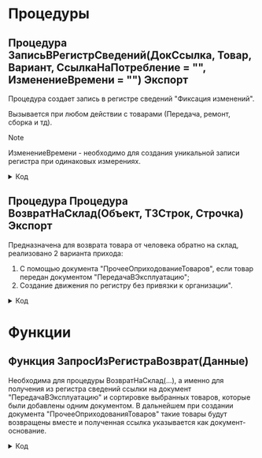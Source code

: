 # Процедуры

## Процедура ЗаписьВРегистрСведений(ДокСсылка, Товар, Вариант, СсылкаНаПотребление = "", ИзменениеВремени = "") Экспорт 
Процедура создает запись в регистре сведений "Фиксация изменений". 

Вызывается при любом действии с товарами (Передача, ремонт, сборка и тд).

> [!NOTE]
> ИзменениеВремени - необходимо для создания уникальной записи регистра при одинаковых измерениях.
 
<details>
<summary> Код </summary>
        
        НаборЗаписей = РегистрыСведений.ФиксацияИзменений.СоздатьНаборЗаписей();
        НаборЗаписей.Отбор.Регистратор.Установить(ДокСсылка); 
        НаборЗаписей.Прочитать();
        НоваяЗапись = НаборЗаписей.Добавить();
        Если ТипЗнч(ИзменениеВремени) = Тип("Число") Тогда
        	НоваяЗапись.Дата = ТекущаяДата() - ИзменениеВремени;
        Иначе	
        	НоваяЗапись.Дата = ТекущаяДата();
        КонецЕсли;
        НоваяЗапись.СерийныйНомер = Товар.СерийныйНомер;
        НоваяЗапись.Количество = Товар.Количество;
        НоваяЗапись.Номенклатура = Товар.Номенклатура;
        Если СсылкаНаПотребление = "" ИЛИ  ТипЗнч(ИзменениеВремени) = Тип("Число") Тогда 
        	НоваяЗапись.ДокументыРедактирования = Документы.ВнутреннееПотребление.ПустаяСсылка();
        Иначе
        	НоваяЗапись.ДокументыРедактирования = СсылкаНаПотребление;
        КонецЕсли;
        Если Вариант = "Передача" Тогда
        	НоваяЗапись.Статус = Перечисления.ВариантыСкладскогоУчета.ПередалиВЭксплуатацию;
        ИначеЕсли Вариант = "Списание" Тогда
        	НоваяЗапись.Статус = Перечисления.ВариантыСкладскогоУчета.СписалиНаРасходы;
        ИначеЕсли Вариант = "ОтработанРанее" Тогда
        	НоваяЗапись.Статус = Перечисления.ВариантыСкладскогоУчета.ОтработанРанее;
        ИначеЕсли Вариант = "Отменили" Тогда
        	НоваяЗапись.Статус = Перечисления.ВариантыСкладскогоУчета.Отменили;
        ИначеЕсли Вариант = "ВернулиИзЭксплуатации" Тогда
        	НоваяЗапись.Статус = Перечисления.ВариантыСкладскогоУчета.ВернулиИзЭксплуатации;
        ИначеЕсли Вариант = "ВернулиОтработанРанее" Тогда 
        	НоваяЗапись.Статус = Перечисления.ВариантыСкладскогоУчета.Вернули_ОтработанРанее;
        ИначеЕсли Вариант = "ИспользовалиДляСборки" Тогда
        	НоваяЗапись.Статус = Перечисления.ВариантыСкладскогоУчета.ИспользовалиДляСборки;
        ИначеЕсли Вариант = "СписалиНаРасходы_Ремонт" Тогда
        	НоваяЗапись.Статус = Перечисления.ВариантыСкладскогоУчета.СписалиНаРасходы_Ремонт;
        КонецЕсли;
        Если НЕ ТипЗнч(ДокСсылка) = Тип("ДокументСсылка.СборкаТоваров") Тогда		
        	НоваяЗапись.ФИО  = ДокСсылка.ФИО;    
        КонецЕсли;
        НоваяЗапись.ТекущийПользователь = Пользователи.ТекущийПользователь(); 
        НаборЗаписей.Записать();
</details>

## Процедура Процедура ВозвратНаСклад(Объект, ТЗСтрок, Строчка) Экспорт
Предназначена для возврата товара от человека обратно на склад, реализовано 2 варианта прихода: 
1. С помощью документа "ПрочееОприходованиеТоваров", если товар передан документом "ПередачаВЭксплуатацию";
2. Создание движения по регистру без привязки к организации".

<details>
<summary> Код </summary>
 
        Если Строчка.ВариантВнесения = Перечисления.ВариантыВнесения.Передача Тогда
      		НайденныеСтроки = ТЗСтрок.НайтиСтроки(Новый Структура("ВариантВнесения", Строчка.ВариантВнесения)); 
      		Док = Новый ТаблицаЗначений;
      		Для Каждого Позиция Из НайденныеСтроки Цикл
      			Если Док.Количество() = 0 Тогда
      				Док = ЗапросИзРегистраВозврат(Новый Структура("Номенклатура, СерийныйНомер", Позиция.Номенклатура, Позиция.СерийныйНомер)); 	
      			Иначе 
      				НоваяСтрока = Док.Добавить();
      				ЗаполнитьЗначенияСвойств(НоваяСтрока, ЗапросИзРегистраВозврат(Новый Структура("Номенклатура, СерийныйНомер", Позиция.Номенклатура, Позиция.СерийныйНомер))[0]); 
      			КонецЕсли;
      		КонецЦикла;
      		Док.Сортировать("ДокументыРедактирования");
      		Пока Док.Количество() > 0 Цикл
      			ПоискПоДок = Док.НайтиСтроки(Новый Структура("ДокументыРедактирования", Док[0].ДокументыРедактирования)); 
      			ВозвратИзЭксплуатации = Документы.ПрочееОприходованиеТоваров.СоздатьДокумент();
      			ВозвратИзЭксплуатации.Дата                  = ТекущаяДата();
      			ВозвратИзЭксплуатации.Организация           = Объект.Организация;
      			ВозвратИзЭксплуатации.Подразделение         = Справочники.СтруктураПредприятия.НайтиПоНаименованию("Отдел ИТС");
      			ВозвратИзЭксплуатации.ХозяйственнаяОперация = Перечисления.ХозяйственныеОперации.ВозвратИзЭксплуатации;
      			ВозвратИзЭксплуатации.Склад                 = Справочники.Склады.НайтиПоНаименованию("Отдел ИТС (администрирование)");
      			ВозвратИзЭксплуатации.Валюта                = Справочники.Валюты.НайтиПоНаименованию("руб.");
      			ВозвратИзЭксплуатации.ВариантПриемкиТоваров = Перечисления.ВариантыПриемкиТоваров.РазделенаТолькоПоНакладным;
      			//ВозвратИзЭксплуатации.ОИТС_СсылкаНаДокумент = Объект.Ссылка;
      			СсылкаНового = Документы.ПрочееОприходованиеТоваров.ПолучитьСсылку();
      			ВозвратИзЭксплуатации.УстановитьСсылкуНового(СсылкаНового);
      			Для Каждого НайденнаяСтрока Из ПоискПоДок Цикл
      				//ПередачаВЭксплуатацию = ЗапросИзРегистра(Новый Структура("Номенклатура, СерийныйНомер", НайденнаяСтрока.Номенклатура, НайденнаяСтрока.СерийныйНомер)).ДокументыРедактирования;
      				ВозвратИзЭксплуатации.ДокументОснование = НайденнаяСтрока.ДокументыРедактирования; 
      				Стр = ВозвратИзЭксплуатации.Товары.Добавить();
      				ЗаполнитьЗначенияСвойств(Стр, НайденнаяСтрока);  
      				Стр.КоличествоУпаковок    = НайденнаяСтрока.Количество; 
      				Стр.ФизическоеЛицо        = Объект.ФИО.ФизическоеЛицо;  
      				Стр.Цена                  = 100; 
      				Стр.Партия                = НайденнаяСтрока.ДокументыРедактирования.Товары[0].Партия;
      				Стр.СтатьяРасходовДоходов = ПланыВидовХарактеристик.СтатьиДоходов.НайтиПоНаименованию("Возврат из эксплуатации");
      				ОИТС_УчетТМЦ.ЗаписьВРегистрСведений(Объект.Ссылка, 
      				Новый Структура("Номенклатура, СерийныйНомер, Количество", НайденнаяСтрока.Номенклатура, 
      				НайденнаяСтрока.СерийныйНомер, НайденнаяСтрока.Количество), "ВернулиИзЭксплуатации", ВозвратИзЭксплуатации.ПолучитьСсылкуНового());
      				ТЗСтрок.Удалить(ТЗСтрок.Найти(НайденнаяСтрока.СерийныйНомер));
      				Док.Удалить(НайденнаяСтрока);
      			КонецЦикла;
      			Если ВозвратИзЭксплуатации.Товары.Количество() > 0 Тогда 
      				ВозвратИзЭксплуатации.Записать(РежимЗаписиДокумента.Проведение);
      			КонецЕсли;
      		КонецЦикла;
      	ИначеЕсли Строчка.ВариантВнесения = Перечисления.ВариантыВнесения.Списание ИЛИ Строчка.ВариантВнесения = Перечисления.ВариантыВнесения.ЗаписьВРегистре Тогда
      		Док = Документы.УчетОтработанныхРанееТМЦ.СоздатьДокумент();
      		СсылкаНового = Документы.УчетОтработанныхРанееТМЦ.ПолучитьСсылку();
      		Док.УстановитьСсылкуНового(СсылкаНового); 
      		СсылкаНовойРеализации = Док.ПолучитьСсылкуНового();	
      		НайденныеСтроки = ТЗСтрок.НайтиСтроки(Новый Структура("ВариантВнесения", Строчка.ВариантВнесения));
      		ИндексСтроки = 0;
      		Для Каждого ТекСтрока Из НайденныеСтроки Цикл
      			Набор = РегистрыНакопления.ТМЦНаСкладеОИТС.СоздатьНаборЗаписей();
      			Набор.Отбор.Регистратор.Установить(СсылкаНовойРеализации);
      			Набор.Прочитать();
      			ИндексСтроки = ИндексСтроки + 1;
      			Движение = Набор.Добавить();
      			Движение.ВидДвижения        = ВидДвиженияНакопления.Приход;
      			Движение.Период             = ТекущаяДата();
      			Движение.НаименованиеТовара = ТекСтрока.Номенклатура;
      			Движение.Количество         = ТекСтрока.Количество;
      			Движение.ЕдиницыИзмерения   = ТекСтрока.Номенклатура.ЕдиницаИзмерения;
      			Движение.СсылкаНаДокумент   = Объект.Ссылка;
      			Движение.СерийныйНомер      = ТекСтрока.СерийныйНомер;
      			Движение.ОтработанРанее     = Истина;
      			Набор.Записать();
      			ОИТС_УчетТМЦ.ЗаписьВРегистрСведений(Объект.Ссылка, 
      			Новый Структура("Номенклатура, СерийныйНомер, Количество", ТекСтрока.Номенклатура, 
      			ТекСтрока.СерийныйНомер, ТекСтрока.Количество), "ВернулиОтработанРанее", СсылкаНовойРеализации, ИндексСтроки);
      			ТЗСтрок.Удалить(ТекСтрока);
      		КонецЦикла;
      	КонецЕсли;
 </details>

# Функции

## Функция ЗапросИзРегистраВозврат(Данные)
Необходима для процедуры ВозвратНаСклад(...), а именно для получения из регистра сведений ссылки на документ "ПередачаВЭксплуатацию"
и сортировке выбранных товаров, которые были добавлены одним документом. В дальнейшем при создании документа "ПрочееОприходованияТоваров"
такие товары будут возвращены вместе и полученная ссылка указывается как документ-основание.

<details>
<summary> Код </summary>
 
        Запрос = Новый Запрос;
        Запрос.Текст = 
        "ВЫБРАТЬ ПЕРВЫЕ 1
        |	ФиксацияИзменений.ДокументыРедактирования КАК ДокументыРедактирования,
        |	ФиксацияИзменений.СерийныйНомер КАК СерийныйНомер,
        |	ФиксацияИзменений.Номенклатура КАК Номенклатура,
        |	ФиксацияИзменений.Количество КАК Количество
        |ИЗ
        |	РегистрСведений.ФиксацияИзменений КАК ФиксацияИзменений
        |ГДЕ
        |	ФиксацияИзменений.СерийныйНомер = &СерийныйНомер
        |	И ФиксацияИзменений.Номенклатура = &Номенклатура
        |	И ФиксацияИзменений.Статус = &Статус
        |
        |УПОРЯДОЧИТЬ ПО
        |	ФиксацияИзменений.Дата УБЫВ";
       	
        Запрос.УстановитьПараметр("Номенклатура", Данные.Номенклатура);
        Запрос.УстановитьПараметр("СерийныйНомер", Данные.СерийныйНомер);
        Запрос.УстановитьПараметр("СерийныйНомер", Данные.СерийныйНомер);
        Запрос.УстановитьПараметр("Статус", Перечисления.ВариантыСкладскогоУчета.ПередалиВЭксплуатацию);
        	
        РезультатЗапроса = Запрос.Выполнить();
        	
        ВыборкаДетальныеЗаписи = РезультатЗапроса.Выгрузить();
        
        Возврат ВыборкаДетальныеЗаписи;
</details>
